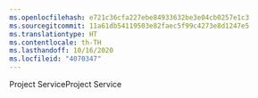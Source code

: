 ```yaml
---
ms.openlocfilehash: e721c36cfa227ebe84933632be3e04cb0257e1c3
ms.sourcegitcommit: 11a61db54119503e82faec5f99c4273e8d1247e5
ms.translationtype: HT
ms.contentlocale: th-TH
ms.lasthandoff: 10/16/2020
ms.locfileid: "4070347"
---
```

<span data-ttu-id="5a32a-101">Project Service</span><span class="sxs-lookup"><span data-stu-id="5a32a-101">Project Service</span></span>
